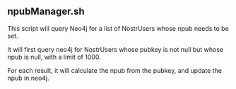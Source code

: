 
## npubManager.sh 
This script will query Neo4j for a list of NostrUsers whose npub needs to be set.

It will first query neo4j for NostrUsers whose pubkey is not null but whose npub is null, with a limit of 1000.

For each result, it will calculate the npub from the pubkey, and update the npub in neo4j.

